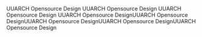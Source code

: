 UUARCH Opensource Design
UUARCH Opensource Design
UUARCH Opensource Design
UUARCH Opensource DesignUUARCH Opensource DesignUUARCH Opensource DesignUUARCH Opensource DesignUUARCH Opensource Design
